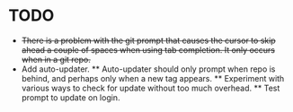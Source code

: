 TODO
====

* <del>There is a problem with the git prompt that causes the cursor to skip ahead a couple of spaces 
when using tab completion.  It only occurs when in a git repo.</del>
* Add auto-updater.
** Auto-updater should only prompt when repo is behind, and perhaps only when a new tag appears.
** Experiment with various ways to check for update without too much overhead.
** Test prompt to update on login.
 



